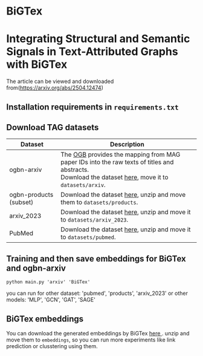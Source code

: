 # BiGTex
# Integrating Structural and Semantic Signals in Text-Attributed Graphs with BiGTex
The article can be viewed and downloaded from(https://arxiv.org/abs/2504.12474)

## Installation requirements in  `requirements.txt`

## Download TAG datasets



| Dataset | Description |
| ----- |  ---- |
| ogbn-arxiv  | The [OGB](https://ogb.stanford.edu/docs/nodeprop/) provides the mapping from MAG paper IDs into the raw texts of titles and abstracts. <br/>Download the dataset [here](https://snap.stanford.edu/ogb/data/misc/ogbn_arxiv/titleabs.tsv.gz), move it to `datasets/arxiv`.|
| ogbn-products (subset) |  Download the dataset [here](https://drive.google.com/file/d/1F9D9NauJMlmwGcmLxhwbyAhfguWEZApA/view?usp=drive_link), unzip and move them to `datasets/products`.|
| arxiv_2023 |  Download the dataset [here](https://drive.google.com/file/d/1ekG96JHNPWqeQdb6D_GZoM28OGRLdcS_/view?usp=drive_link), unzip and move it to `datasets/arxiv_2023`.|
PubMed | Download the dataset [here](https://drive.google.com/file/d/1sYZX-jP6H8OkopVa9cp8-KXdEti5ki_W/view?usp=sharing), unzip and move it to `datasets/pubmed`.|

## Training and then save embeddings for BiGTex and ogbn-arxiv

```
python main.py 'arxiv' 'BiGTex'
```
you can run for other dataset: 'pubmed', 'products', 'arxiv_2023'
or other models: 'MLP', 'GCN', 'GAT', 'SAGE'

## BiGTex embeddings
You can download the generated embeddings by BiGTex [here ](https://drive.google.com/file/d/1RKJEHeN_lhO7drEd4KlofAqiTqmzSWEE/view?usp=drive_link).
unzip and move them to `embeddings`, so you can run more experiments like link prediction or clusstering using them.
